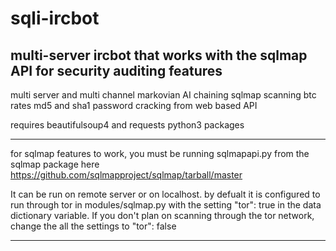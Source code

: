 sqli-ircbot
===========

multi-server ircbot that works with the sqlmap API for security auditing
features
---------
multi server and multi channel
markovian AI chaining
sqlmap scanning
btc rates
md5 and sha1 password cracking from web based API

requires beautifulsoup4 and requests python3 packages

***
for sqlmap features to work, you must be running sqlmapapi.py from the sqlmap package
here https://github.com/sqlmapproject/sqlmap/tarball/master

It can be run on remote server or on localhost. by defualt it is configured to run through tor in modules/sqlmap.py
with the setting "tor": true in the data dictionary variable. If you don't plan on scanning through the tor network,
change the all the settings to "tor": false
***

